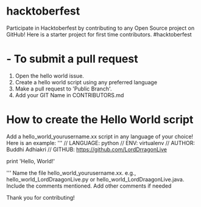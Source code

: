 
# hacktoberfest
Participate in Hacktoberfest by contributing to any Open Source project on GitHub! Here is a starter project for first time contributors. #hacktoberfest
 

# - To submit a pull request
1. Open the hello world issue.
2. Create a hello world script using any preferred language 
3. Make a pull request to 'Public Branch'.
4. Add your GIT Name in CONTRIBUTORS.md


# How to create the Hello World script

Add a hello_world_yourusername.xx script in any language of your choice! Here is an example:
'''
// LANGUAGE: python
// ENV: virtualenv
// AUTHOR: Buddhi Adhiakri
// GITHUB: https://github.com/LordDrragonLive

print 'Hello, World!'

'''
Name the file hello_world_yourusername.xx. e.g., hello_world_LordDraagonLive.py or hello_world_LordDraagonLive.java.
Include the comments mentioned. Add other comments if needed



Thank you for contributing!
